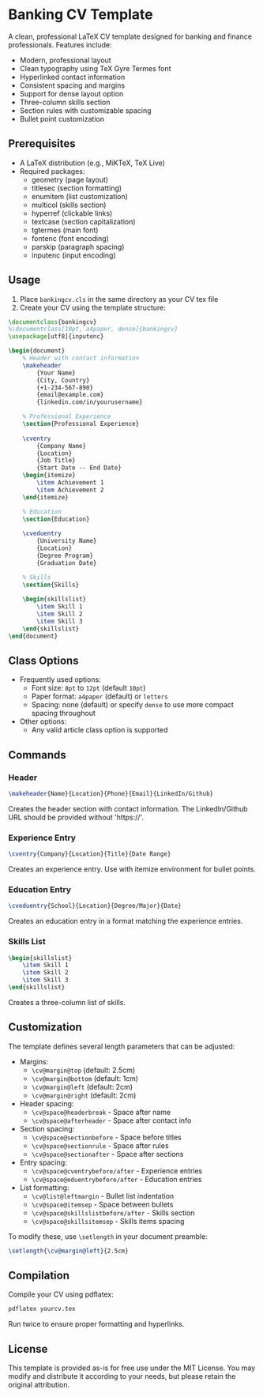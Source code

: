 # Banking CV Template

A clean, professional LaTeX CV template designed for banking and finance professionals. Features include:

- Modern, professional layout
- Clean typography using TeX Gyre Termes font
- Hyperlinked contact information
- Consistent spacing and margins
- Support for dense layout option
- Three-column skills section
- Section rules with customizable spacing
- Bullet point customization

## Prerequisites

- A LaTeX distribution (e.g., MiKTeX, TeX Live)
- Required packages:
  - geometry (page layout)
  - titlesec (section formatting)
  - enumitem (list customization)
  - multicol (skills section)
  - hyperref (clickable links)
  - textcase (section capitalization)
  - tgtermes (main font)
  - fontenc (font encoding)
  - parskip (paragraph spacing)
  - inputenc (input encoding)

## Usage

1. Place `bankingcv.cls` in the same directory as your CV tex file
2. Create your CV using the template structure:

```latex
\documentclass{bankingcv}
%\documentclass[10pt, a4paper, dense]{bankingcv}
\usepackage[utf8]{inputenc}

\begin{document}
    % Header with contact information
    \makeheader
        {Your Name}
        {City, Country}
        {+1-234-567-890}
        {email@example.com}
        {linkedin.com/in/yourusername}

    % Professional Experience
    \section{Professional Experience}
    
    \cventry
        {Company Name}
        {Location}
        {Job Title}
        {Start Date -- End Date}
    \begin{itemize}
        \item Achievement 1
        \item Achievement 2
    \end{itemize}

    % Education
    \section{Education}
    
    \cveduentry
        {University Name}
        {Location}
        {Degree Program}
        {Graduation Date}

    % Skills
    \section{Skills}
    
    \begin{skillslist}
        \item Skill 1
        \item Skill 2
        \item Skill 3
    \end{skillslist}
\end{document}
```

## Class Options

- Frequently used options: 
  - Font size: `8pt` to `12pt` (default `10pt`)
  - Paper format: `a4paper` (default) or `letters`
  - Spacing: none (default) or specify `dense` to use more compact spacing throughout
- Other options:
  - Any valid article class option is supported

## Commands

### Header
```latex
\makeheader{Name}{Location}{Phone}{Email}{LinkedIn/Github}
```
Creates the header section with contact information. The LinkedIn/Github URL should be provided without 'https://'.

### Experience Entry
```latex
\cventry{Company}{Location}{Title}{Date Range}
```
Creates an experience entry. Use with itemize environment for bullet points.

### Education Entry
```latex
\cveduentry{School}{Location}{Degree/Major}{Date}
```
Creates an education entry in a format matching the experience entries.

### Skills List
```latex
\begin{skillslist}
    \item Skill 1
    \item Skill 2
    \item Skill 3
\end{skillslist}
```
Creates a three-column list of skills.

## Customization

The template defines several length parameters that can be adjusted:

- Margins: 
  - `\cv@margin@top` (default: 2.5cm)
  - `\cv@margin@bottom` (default: 1cm)
  - `\cv@margin@left` (default: 2cm)
  - `\cv@margin@right` (default: 2cm)
- Header spacing:
  - `\cv@space@headerbreak` - Space after name
  - `\cv@space@afterheader` - Space after contact info
- Section spacing:
  - `\cv@space@sectionbefore` - Space before titles
  - `\cv@space@sectionrule` - Space after rules
  - `\cv@space@sectionafter` - Space after sections
- Entry spacing:
  - `\cv@space@cventrybefore/after` - Experience entries
  - `\cv@space@eduentrybefore/after` - Education entries
- List formatting:
  - `\cv@list@leftmargin` - Bullet list indentation
  - `\cv@space@itemsep` - Space between bullets
  - `\cv@space@skillslistbefore/after` - Skills section
  - `\cv@space@skillsitemsep` - Skills items spacing

To modify these, use `\setlength` in your document preamble:

```latex
\setlength{\cv@margin@left}{2.5cm}
```

## Compilation

Compile your CV using pdflatex:

```bash
pdflatex yourcv.tex
```

Run twice to ensure proper formatting and hyperlinks.

## License

This template is provided as-is for free use under the MIT License. You may modify and distribute it according to your needs, but please retain the original attribution.